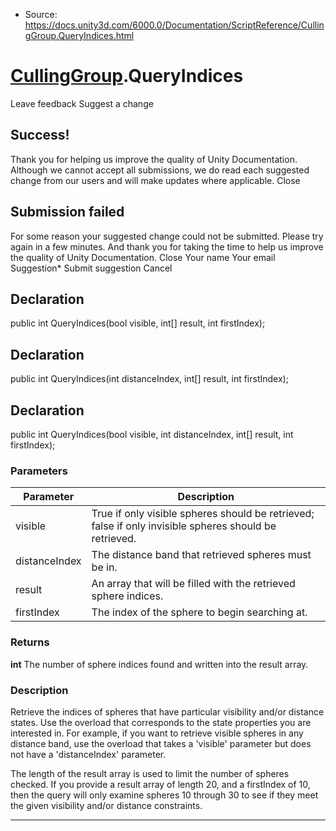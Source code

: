 * Source: https://docs.unity3d.com/6000.0/Documentation/ScriptReference/CullingGroup.QueryIndices.html

#  [CullingGroup](https://docs.unity3d.com/6000.0/Documentation/ScriptReference/CullingGroup.html).QueryIndices
Leave feedback
Suggest a change
## Success!
Thank you for helping us improve the quality of Unity Documentation. Although we cannot accept all submissions, we do read each suggested change from our users and will make updates where applicable.
Close
## Submission failed
For some reason your suggested change could not be submitted. Please <a>try again</a> in a few minutes. And thank you for taking the time to help us improve the quality of Unity Documentation.
Close
Your name Your email Suggestion* Submit suggestion
Cancel
## Declaration
public int QueryIndices(bool visible, int[] result, int firstIndex); 
## Declaration
public int QueryIndices(int distanceIndex, int[] result, int firstIndex); 
## Declaration
public int QueryIndices(bool visible, int distanceIndex, int[] result, int firstIndex); 
### Parameters
Parameter | Description  
---|---  
visible | True if only visible spheres should be retrieved; false if only invisible spheres should be retrieved.  
distanceIndex | The distance band that retrieved spheres must be in.  
result | An array that will be filled with the retrieved sphere indices.  
firstIndex | The index of the sphere to begin searching at.  
### Returns
**int** The number of sphere indices found and written into the result array. 
### Description
Retrieve the indices of spheres that have particular visibility and/or distance states.
Use the overload that corresponds to the state properties you are interested in. For example, if you want to retrieve visible spheres in any distance band, use the overload that takes a 'visible' parameter but does not have a 'distanceIndex' parameter.  
  
The length of the result array is used to limit the number of spheres checked. If you provide a result array of length 20, and a firstIndex of 10, then the query will only examine spheres 10 through 30 to see if they meet the given visibility and/or distance constraints.
* * *

